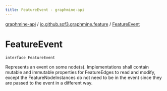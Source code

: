```yaml
---
title: FeatureEvent - graphmine-api
---
```


[graphmine-api](../index.html) / [io.github.sof3.graphmine.feature](index.html) / [FeatureEvent](./-feature-event.html)

# FeatureEvent

`interface FeatureEvent`

Represents an event on some node(s). Implementations shall contain mutable and immutable properties for FeatureEdges
to read and modify, except the FeatureNodeInstances do not need to be in the event since
they are passed to the event in a different way.

